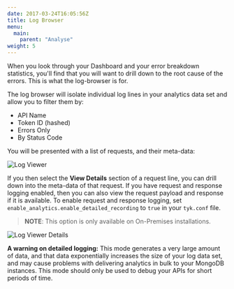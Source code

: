 ```yaml
---
date: 2017-03-24T16:05:56Z
title: Log Browser
menu:
  main:
    parent: "Analyse"
weight: 5 
---
```


When you look through your Dashboard and your error breakdown statistics, you'll find that you will want to drill down to the root cause of the errors. This is what the log-browser is for.

The log browser will isolate individual log lines in your analytics data set and allow you to filter them by:

* API Name
* Token ID (hashed)
* Errors Only
* By Status Code

You will be presented with a list of requests, and their meta-data:

![Log Viewer][1]

If you then select the **View Details** section of a request line, you can drill down into the meta-data of that request. If you have request and response logging enabled, then you can also view the request payload and response if it is available.
To enable request and response logging, set `enable_analytics.enable_detailed_recording` to `true` in your `tyk.conf` file.

> **NOTE**: This option is only available on On-Premises installations.


![Log Viewer Details][2]

**A warning on detailed logging:** This mode generates a very large amount of data, and that data exponentially increases the size of your log data set, and may cause problems with delivering analytics in bulk to your MongoDB instances. This mode should only be used to debug your APIs for short periods of time.

[1]: /docs/img/dashboard/usage-data/log_viewer_2.5.png
[2]: /docs/img/dashboard/usage-data/log_details_2.5.png




